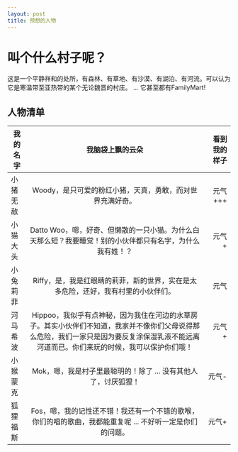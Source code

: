 ```yaml
---
layout: post
title: 预想的人物
---
```


# 叫个什么村子呢？

这是一个平静祥和的处所，有森林、有草地、有沙漠、有湖泊、有河流。可以认为它是寒温带至亚热带的某个无论魏晋的村庄。 ... 它甚至都有FamilyMart!

## 人物清单

我的名字|我脑袋上飘的云朵 |看到我的样子
--|:--:|--:
小猪无敌|Woody，是只可爱的粉红小猪，天真，勇敢，而对世界充满好奇。|元气 +++
小猫大头|Datto Woo，嗯，好奇、但懒散的一只小猫。为什么白天那么短？我要睡觉！别的小伙伴都只有名字，为什么我有姓！？|元气 +
小兔莉菲|Riffy，是，我是红眼睛的莉菲，新的世界，实在是太多危险，还好，我有村里的小伙伴们。|元气 
河马希波|Hippoo，我似乎有点神秘，因为我住在河边的水草房子。其实小伙伴们不知道，我家并不像你们父母说得那么危险，我们一家只是因为要反复涂保湿乳液不能远离河道而已。你们来玩的时候，我可以保护你们哦！|元气 +
小猴蒙克|Mok，嗯，我是村子里最聪明的！除了 ... 没有其他人了，讨厌狐狸！|元气-
狐狸福斯|Fos，嗯，我的记性还不错！我还有一个不错的歌喉，你们的唱的歌曲，我都能重复呢 ... 不好听一定是你们的问题。|元气+




